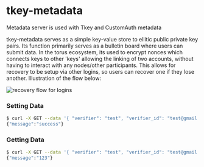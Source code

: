 # tkey-metadata

Metadata server is used with Tkey and CustomAuth metadata

tkey-metadata serves as a simple key-value store to ellitic public private key pairs. Its function primarily serves as a bulletin board where users can submit data. In the torus ecosystem, its used to encrypt nonces which connects keys to other 'keys' allowing the linking of two accounts, without having to interact with any nodes/other participants. This allows for recovery to be setup via other logins, so users can recover one if they lose another. Illustration of the flow below:

![recovery flow for logins](https://i.imgur.com/kyFIgwq.png)



### Setting Data
```sh
$ curl -X GET --data '{ "verifier": "test", "verifier_id": "test@gmail.com", "data": "123", "signature": "SignatureHexString" }' localhost:5051/set
{"message":"success"}
```

### Getting Data
```sh
$ curl -X GET --data '{ "verifier": "test", "verifier_id": "test@gmail.com" }' localhost:5051/get
{"message":"123"}
```
